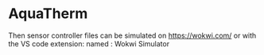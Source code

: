 # AquaTherm

Then sensor controller files can be simulated on https://wokwi.com/ or
with the VS code extension: named : Wokwi Simulator
